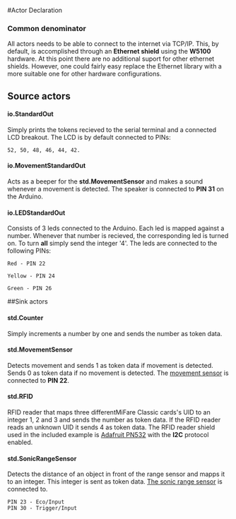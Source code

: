 #Actor Declaration

### Common denominator
All actors needs to be able to connect to the internet via TCP/IP. This, by default, is accomplished through an **Ethernet shield** using the **W5100** hardware. At this point there are no additional suport for other ethernet shields. However, one could fairly easy replace the Ethernet library with a more suitable one for other hardware configurations. 

## Source actors

#### io.StandardOut

Simply prints the tokens recieved to the serial terminal and a connected LCD breakout. The LCD is by default connected to PINs:
		
	52, 50, 48, 46, 44, 42.

#### io.MovementStandardOut
Acts as a beeper for the **std.MovementSensor** and makes a sound whenever a movement is detected. The speaker is connected to **PIN 31** on the Arduino. 

#### io.LEDStandardOut
Consists of 3 leds connected to the Arduino. Each led is mapped against a number. Whenever that number is recieved, the corresponding led is turned on. To turn **all** simply send the integer '4'. The leds are connected to the following PINs:

	Red - PIN 22

	Yellow - PIN 24

	Green - PIN 26


##Sink actors

#### std.Counter
Simply increments a number by one and sends the number as token data.

#### std.MovementSensor
Detects movement and sends 1 as token data if movement is detected. Sends 0 as token data if no movement is detected. The [movement sensor](https://learn.adafruit.com/pir-passive-infrared-proximity-motion-sensor/overview) is connected to **PIN 22**.

#### std.RFID
RFID reader that maps three differentMiFare Classic cards's UID to an integer 1, 2 and 3 and sends the number as token data. If the RFID reader reads an unknown UID it sends 4 as token data. The RFID reader shield used in the included example is [Adafruit PN532](http://www.adafruit.com/products/789) with the **I2C** protocol enabled.

#### std.SonicRangeSensor
Detects the distance of an object in front of the range sensor and mapps it to an integer. This integer is sent as token data. [The sonic range sensor](http://e-radionica.com/productdata/HCSR04.pdf) is connected to.

	PIN 23 - Eco/Input
	PIN 30 - Trigger/Input
